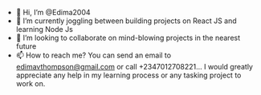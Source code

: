 - 👋 Hi, I’m @Edima2004
- 🌱 I’m currently joggling between building projects on React JS and learning Node Js
- 💞️ I’m looking to collaborate on mind-blowing projects in the nearest future
- 📫 How to reach me? You can send an email to edimavthompson@gmail.com or call +2347012708221... I would greatly appreciate any help in my learning process or any tasking project to work on.

<!---
Edima2004/Edima2004 is a ✨ special ✨ repository because its `README.md` (this file) appears on your GitHub profile.
You can click the Preview link to take a look at your changes.
--->
